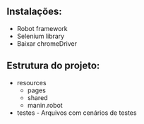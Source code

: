 ## Instalações:

  - Robot framework
  - Selenium library
  - Baixar chromeDriver

## Estrutura do projeto:

- resources
    - pages 
    - shared
    - manin.robot 
- testes - Arquivos com cenários de testes
